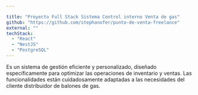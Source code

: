 ```yaml
---

title: "Proyecto Full Stack Sistema Control interno Venta de gas"
github: "https://github.com/stephanofer/punto-de-venta-freelance"
external: ""
techStack:
  - "React"
  - "NestJS"
  - "PostgreSQL"
---
```


Es un sistema de gestión eficiente y personalizado, diseñado específicamente para optimizar las operaciones de inventario y ventas. Las funcionalidades están cuidadosamente adaptadas a las necesidades del cliente distribuidor de balones de gas.
